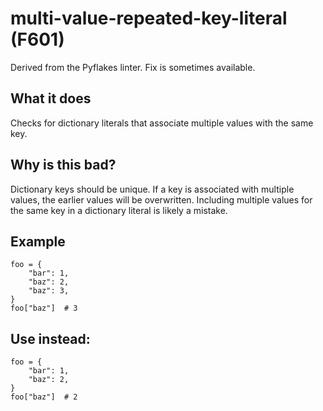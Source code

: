 # multi-value-repeated-key-literal (F601)
Derived from the Pyflakes linter.
Fix is sometimes available.
## What it does
Checks for dictionary literals that associate multiple values with the
same key.
## Why is this bad?
Dictionary keys should be unique. If a key is associated with multiple values,
the earlier values will be overwritten. Including multiple values for the
same key in a dictionary literal is likely a mistake.
## Example
```
foo = {
    "bar": 1,
    "baz": 2,
    "baz": 3,
}
foo["baz"]  # 3
```
## Use instead:
```
foo = {
    "bar": 1,
    "baz": 2,
}
foo["baz"]  # 2
```